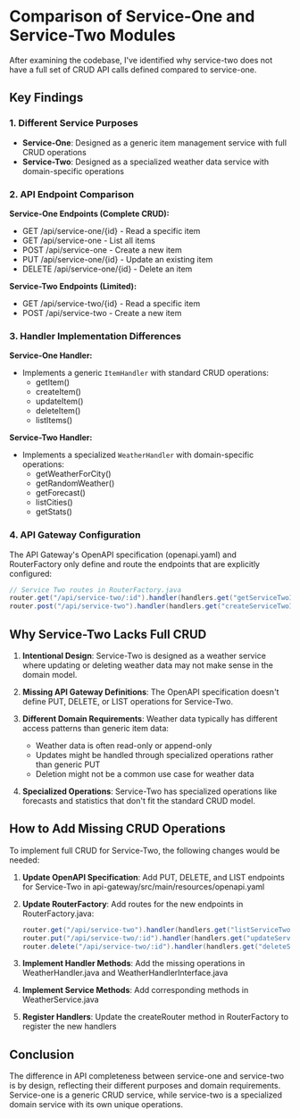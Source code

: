 
# Comparison of Service-One and Service-Two Modules

After examining the codebase, I've identified why service-two does not have a full set of CRUD API calls defined compared to service-one.

## Key Findings

### 1. Different Service Purposes

- **Service-One**: Designed as a generic item management service with full CRUD operations
- **Service-Two**: Designed as a specialized weather data service with domain-specific operations

### 2. API Endpoint Comparison

**Service-One Endpoints (Complete CRUD):**
- GET /api/service-one/{id} - Read a specific item
- GET /api/service-one - List all items
- POST /api/service-one - Create a new item
- PUT /api/service-one/{id} - Update an existing item
- DELETE /api/service-one/{id} - Delete an item

**Service-Two Endpoints (Limited):**
- GET /api/service-two/{id} - Read a specific item
- POST /api/service-two - Create a new item

### 3. Handler Implementation Differences

**Service-One Handler:**
- Implements a generic `ItemHandler` with standard CRUD operations:
  - getItem()
  - createItem()
  - updateItem()
  - deleteItem()
  - listItems()

**Service-Two Handler:**
- Implements a specialized `WeatherHandler` with domain-specific operations:
  - getWeatherForCity()
  - getRandomWeather()
  - getForecast()
  - listCities()
  - getStats()

### 4. API Gateway Configuration

The API Gateway's OpenAPI specification (openapi.yaml) and RouterFactory only define and route the endpoints that are explicitly configured:

```java
// Service Two routes in RouterFactory.java
router.get("/api/service-two/:id").handler(handlers.get("getServiceTwoItem")::handle);
router.post("/api/service-two").handler(handlers.get("createServiceTwoItem")::handle);
```

## Why Service-Two Lacks Full CRUD

1. **Intentional Design**: Service-Two is designed as a weather service where updating or deleting weather data may not make sense in the domain model.

2. **Missing API Gateway Definitions**: The OpenAPI specification doesn't define PUT, DELETE, or LIST operations for Service-Two.

3. **Different Domain Requirements**: Weather data typically has different access patterns than generic item data:
   - Weather data is often read-only or append-only
   - Updates might be handled through specialized operations rather than generic PUT
   - Deletion might not be a common use case for weather data

4. **Specialized Operations**: Service-Two has specialized operations like forecasts and statistics that don't fit the standard CRUD model.

## How to Add Missing CRUD Operations

To implement full CRUD for Service-Two, the following changes would be needed:

1. **Update OpenAPI Specification**: Add PUT, DELETE, and LIST endpoints for Service-Two in api-gateway/src/main/resources/openapi.yaml

2. **Update RouterFactory**: Add routes for the new endpoints in RouterFactory.java:
   ```java
   router.get("/api/service-two").handler(handlers.get("listServiceTwoItems")::handle);
   router.put("/api/service-two/:id").handler(handlers.get("updateServiceTwoItem")::handle);
   router.delete("/api/service-two/:id").handler(handlers.get("deleteServiceTwoItem")::handle);
   ```

3. **Implement Handler Methods**: Add the missing operations in WeatherHandler.java and WeatherHandlerInterface.java

4. **Implement Service Methods**: Add corresponding methods in WeatherService.java

5. **Register Handlers**: Update the createRouter method in RouterFactory to register the new handlers

## Conclusion

The difference in API completeness between service-one and service-two is by design, reflecting their different purposes and domain requirements. Service-one is a generic CRUD service, while service-two is a specialized domain service with its own unique operations.